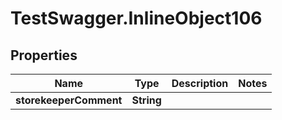 # TestSwagger.InlineObject106

## Properties

Name | Type | Description | Notes
------------ | ------------- | ------------- | -------------
**storekeeperComment** | **String** |  | 


